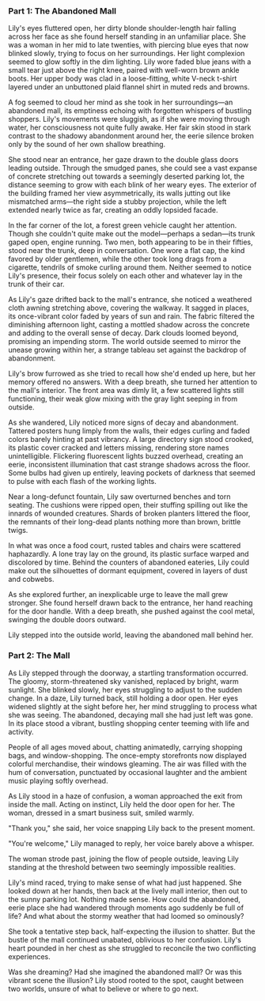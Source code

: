 ### Part 1: The Abandoned Mall

Lily's eyes fluttered open, her dirty blonde shoulder-length hair falling across her face as she found herself standing in an unfamiliar place. She was a woman in her mid to late twenties, with piercing blue eyes that now blinked slowly, trying to focus on her surroundings. Her light complexion seemed to glow softly in the dim lighting. Lily wore faded blue jeans with a small tear just above the right knee, paired with well-worn brown ankle boots. Her upper body was clad in a loose-fitting, white V-neck t-shirt layered under an unbuttoned plaid flannel shirt in muted reds and browns.

A fog seemed to cloud her mind as she took in her surroundings—an abandoned mall, its emptiness echoing with forgotten whispers of bustling shoppers. Lily's movements were sluggish, as if she were moving through water, her consciousness not quite fully awake. Her fair skin stood in stark contrast to the shadowy abandonment around her, the eerie silence broken only by the sound of her own shallow breathing.

She stood near an entrance, her gaze drawn to the double glass doors leading outside. Through the smudged panes, she could see a vast expanse of concrete stretching out towards a seemingly deserted parking lot, the distance seeming to grow with each blink of her weary eyes. The exterior of the building framed her view asymmetrically, its walls jutting out like mismatched arms—the right side a stubby projection, while the left extended nearly twice as far, creating an oddly lopsided facade.

In the far corner of the lot, a forest green vehicle caught her attention. Though she couldn't quite make out the model—perhaps a sedan—its trunk gaped open, engine running. Two men, both appearing to be in their fifties, stood near the trunk, deep in conversation. One wore a flat cap, the kind favored by older gentlemen, while the other took long drags from a cigarette, tendrils of smoke curling around them. Neither seemed to notice Lily's presence, their focus solely on each other and whatever lay in the trunk of their car.

As Lily's gaze drifted back to the mall's entrance, she noticed a weathered cloth awning stretching above, covering the walkway. It sagged in places, its once-vibrant color faded by years of sun and rain. The fabric filtered the diminishing afternoon light, casting a mottled shadow across the concrete and adding to the overall sense of decay. Dark clouds loomed beyond, promising an impending storm. The world outside seemed to mirror the unease growing within her, a strange tableau set against the backdrop of abandonment.

Lily's brow furrowed as she tried to recall how she'd ended up here, but her memory offered no answers. With a deep breath, she turned her attention to the mall's interior. The front area was dimly lit, a few scattered lights still functioning, their weak glow mixing with the gray light seeping in from outside.

As she wandered, Lily noticed more signs of decay and abandonment. Tattered posters hung limply from the walls, their edges curling and faded colors barely hinting at past vibrancy. A large directory sign stood crooked, its plastic cover cracked and letters missing, rendering store names unintelligible.
Flickering fluorescent lights buzzed overhead, creating an eerie, inconsistent illumination that cast strange shadows across the floor. Some bulbs had given up entirely, leaving pockets of darkness that seemed to pulse with each flash of the working lights.

Near a long-defunct fountain, Lily saw overturned benches and torn seating. The cushions were ripped open, their stuffing spilling out like the innards of wounded creatures. Shards of broken planters littered the floor, the remnants of their long-dead plants nothing more than brown, brittle twigs.

In what was once a food court, rusted tables and chairs were scattered haphazardly. A lone tray lay on the ground, its plastic surface warped and discolored by time. Behind the counters of abandoned eateries, Lily could make out the silhouettes of dormant equipment, covered in layers of dust and cobwebs.

As she explored further, an inexplicable urge to leave the mall grew stronger. She found herself drawn back to the entrance, her hand reaching for the door handle. With a deep breath, she pushed against the cool metal, swinging the double doors outward.

Lily stepped into the outside world, leaving the abandoned mall behind her.

### Part 2: The Mall

As Lily stepped through the doorway, a startling transformation occurred. The gloomy, storm-threatened sky vanished, replaced by bright, warm sunlight. She blinked slowly, her eyes struggling to adjust to the sudden change.
In a daze, Lily turned back, still holding a door open. Her eyes widened slightly at the sight before her, her mind struggling to process what she was seeing. The abandoned, decaying mall she had just left was gone. In its place stood a vibrant, bustling shopping center teeming with life and activity.

People of all ages moved about, chatting animatedly, carrying shopping bags, and window-shopping. The once-empty storefronts now displayed colorful merchandise, their windows gleaming. The air was filled with the hum of conversation, punctuated by occasional laughter and the ambient music playing softly overhead.

As Lily stood in a haze of confusion, a woman approached the exit from inside the mall. Acting on instinct, Lily held the door open for her. The woman, dressed in a smart business suit, smiled warmly.

"Thank you," she said, her voice snapping Lily back to the present moment.

"You're welcome," Lily managed to reply, her voice barely above a whisper.

The woman strode past, joining the flow of people outside, leaving Lily standing at the threshold between two seemingly impossible realities.

Lily's mind raced, trying to make sense of what had just happened. She looked down at her hands, then back at the lively mall interior, then out to the sunny parking lot. Nothing made sense. How could the abandoned, eerie place she had wandered through moments ago suddenly be full of life? And what about the stormy weather that had loomed so ominously?

She took a tentative step back, half-expecting the illusion to shatter. But the bustle of the mall continued unabated, oblivious to her confusion. Lily's heart pounded in her chest as she struggled to reconcile the two conflicting experiences.

Was she dreaming? Had she imagined the abandoned mall? Or was this vibrant scene the illusion? Lily stood rooted to the spot, caught between two worlds, unsure of what to believe or where to go next.

